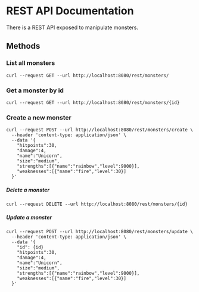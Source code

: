 # REST API Documentation
There is a REST API exposed to manipulate monsters.


## Methods

### List all monsters
```
curl --request GET --url http://localhost:8080/rest/monsters/
```

### Get a monster by id
```
curl --request GET --url http://localhost:8080/rest/monsters/{id}
```

### Create a new monster
```
curl --request POST --url http://localhost:8080/rest/monsters/create \
  --header 'content-type: application/json' \
  --data '{
    "hitpoints":30,
    "damage":4,
    "name":"Unicorn",
    "size":"medium",
    "strengths":[{"name":"rainbow","level":9000}],
    "weaknesses":[{"name":"fire","level":30}]
  }'
```

##### Delete a monster
```
curl --request DELETE --url http://localhost:8080/rest/monsters/{id}
```

##### Update a monster
```
curl --request POST --url http://localhost:8080/rest/monsters/update \
  --header 'content-type: application/json' \
  --data '{
    "id": {id}
    "hitpoints":30,
    "damage":4,
    "name":"Unicorn",
    "size":"medium",
    "strengths":[{"name":"rainbow","level":9000}],
    "weaknesses":[{"name":"fire","level":30}]
  }'
```

